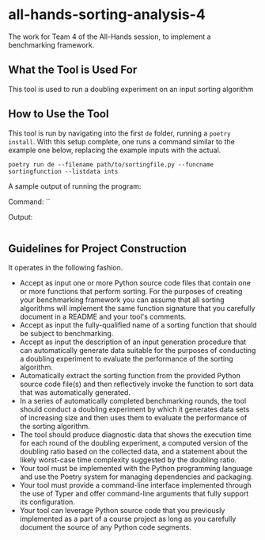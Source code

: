 # all-hands-sorting-analysis-4

The work for Team 4 of the All-Hands session, to implement a benchmarking framework. 

## What the Tool is Used For

This tool is used to run a doubling experiment on an input sorting algorithm

## How to Use the Tool

This tool is run by navigating into the first `de` folder, running a `poetry install`. 
With this setup complete, one runs a command similar to the example one below, replacing the
example inputs with the actual.

`poetry run de --filename path/to/sortingfile.py --funcname sortingfunction --listdata ints`

A sample output of running the program:

Command: ``

Output:

```

```

## Guidelines for Project Construction

It operates in the following fashion.
- Accept as input one or more Python source code files that contain one or more functions that perform sorting. For the purposes of creating your benchmarking framework you can assume that all sorting algorithms will implement the same function signature that you carefully document in a README and your tool's comments.
- Accept as input the fully-qualified name of a sorting function that should be subject to benchmarking.
- Accept as input the description of an input generation procedure that can automatically generate data suitable for the purposes of conducting a doubling experiment to evaluate the performance of the sorting algorithm.
- Automatically extract the sorting function from the provided Python source code file(s) and then reflectively invoke the function to sort data that was automatically generated.
- In a series of automatically completed benchmarking rounds, the tool should conduct a doubling experiment by which it generates data sets of increasing size and then uses them to evaluate the performance of the sorting algorithm.
- The tool should produce diagnostic data that shows the execution time for each round of the doubling experiment, a computed version of the doubling ratio based on the collected data, and a statement about the likely worst-case time complexity suggested by the doubling ratio.
- Your tool must be implemented with the Python programming language and use the Poetry system for managing dependencies and packaging.
- Your tool must provide a command-line interface implemented through the use of Typer and offer command-line arguments that fully support its configuration.
- Your tool can leverage Python source code that you previously implemented as a part of a course project as long as you carefully document the source of any Python code segments.
 
